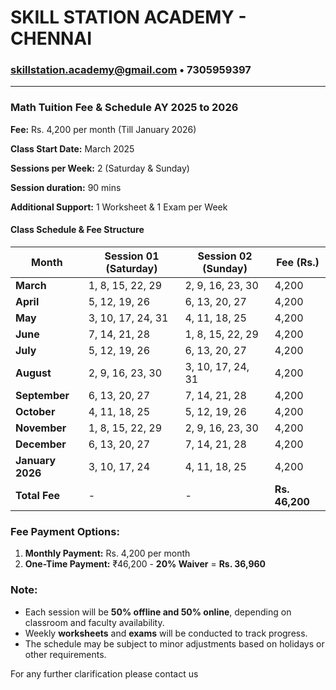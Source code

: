 # SKILL STATION ACADEMY - CHENNAI
### skillstation.academy@gmail.com • 7305959397
---

### **Math Tuition Fee & Schedule AY 2025 to 2026**  
**Fee:** Rs. 4,200 per month (Till January 2026)  

**Class Start Date:** March 2025  

**Sessions per Week:** 2 (Saturday & Sunday)  

**Session duration:** 90 mins

**Additional Support:** 1 Worksheet & 1 Exam per Week  

#### **Class Schedule & Fee Structure**  

| Month        | Session 01 (Saturday) | Session 02 (Sunday) | Fee (Rs.) |  
|-------------|----------------------|----------------------|---------|  
| **March**   | 1, 8, 15, 22, 29      | 2, 9, 16, 23, 30    | 4,200   |  
| **April**   | 5, 12, 19, 26         | 6, 13, 20, 27       | 4,200   |  
| **May**     | 3, 10, 17, 24, 31     | 4, 11, 18, 25       | 4,200   |  
| **June**    | 7, 14, 21, 28         | 1, 8, 15, 22, 29    | 4,200   |  
| **July**    | 5, 12, 19, 26         | 6, 13, 20, 27       | 4,200   |  
| **August**  | 2, 9, 16, 23, 30      | 3, 10, 17, 24, 31   | 4,200   |  
| **September** | 6, 13, 20, 27     | 7, 14, 21, 28       | 4,200   |  
| **October**   | 4, 11, 18, 25     | 5, 12, 19, 26       | 4,200   |  
| **November**  | 1, 8, 15, 22, 29  | 2, 9, 16, 23, 30    | 4,200   |  
| **December**  | 6, 13, 20, 27     | 7, 14, 21, 28       | 4,200   |  
| **January 2026** | 3, 10, 17, 24  | 4, 11, 18, 25       | 4,200   |  
| **Total Fee** | - | - | **Rs. 46,200** |  

### **Fee Payment Options:**  
1. **Monthly Payment:** Rs. 4,200 per month  
2. **One-Time Payment:** ₹46,200 - **20% Waiver** = **Rs. 36,960**  

### **Note:**  
- Each session will be **50% offline and 50% online**, depending on classroom and faculty availability.  
- Weekly **worksheets** and **exams** will be conducted to track progress.  
- The schedule may be subject to minor adjustments based on holidays or other requirements.  

For any further clarification please contact us
